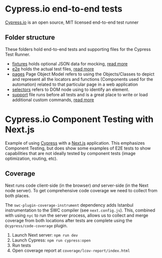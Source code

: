 # Cypress.io end-to-end tests

[Cypress.io](https://www.cypress.io) is an open source, MIT licensed end-to-end test runner

## Folder structure

These folders hold end-to-end tests and supporting files for the Cypress Test Runner.

- [fixtures](fixtures) holds optional JSON data for mocking, [read more](https://on.cypress.io/fixture)
- [e2e](integration) holds the actual test files, [read more](https://on.cypress.io/writing-and-organizing-tests)
- [pages](pages) Page Object Model refers to using the Objects/Classes to depict and represent all the locators and functions (Components used for the automation) related to that particular page in a web application
- [selectors](selectors) refers to DOM node using to identify an element.
- [support](support) file runs before all tests and is a great place to write or load additional custom commands, [read more](https://on.cypress.io/writing-and-organizing-tests#Support-file)


# Cypress.io Component Testing with Next.js

Example of using [Cypress](https://www.cypress.io/) with a [Next.js](https://nextjs.org/) application. This emphasizes Component Testing, but does show some examples of E2E tests to show capabilities that are not ideally tested by component tests (image optimization, routing, etc).

## Coverage

Next runs code client-side (in the browser) *and* server-side (in the Next node server). To get comprehensive code coverage we need to collect from both places.

The `swc-plugin-coverage-instrument` dependency adds Istanbul instrumentation to the SWC compiler (see `next.config.js`). This, combined with using `nyc` to run the server process, allows us to collect and merge coverage from both locations after tests are complete using the `@cypress/code-coverage` plugin.

1. Launch Next server: `npm run dev`
2. Launch Cypress: `npm run cypress:open`
3. Run tests
4. Open coverage report at `coverage/lcov-report/index.html`